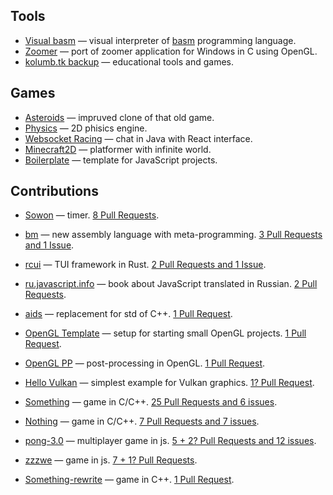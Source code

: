 ## Tools
- [Visual basm](https://github.com/kolumb/visual-basm) — visual interpreter of [basm](https://github.com/tsoding/bm) programming language.
- [Zoomer](https://github.com/kolumb/zoomer) — port of zoomer application for Windows in C using OpenGL.
- [kolumb.tk backup](https://github.com/kolumb/kolumb.github.io) — educational tools and games.

## Games
- [Asteroids](https://github.com/kolumb/asteroids) — impruved clone of that old game.
- [Physics](https://github.com/kolumb/physics) — 2D phisics engine.
- [Websocket Racing](https://github.com/kolumb/websocket-racing) — chat in Java with React interface.
- [Minecraft2D](https://github.com/kolumb/Minecraft2D) — platformer with infinite world.
- [Boilerplate](https://github.com/kolumb/boilerplate) — template for JavaScript projects.

## Contributions

- [Sowon](https://github.com/kolumb/sowon) — timer. [8 Pull Requests](https://github.com/tsoding/sowon/pulls?q=author%3Akolumb).
- [bm](https://github.com/kolumb/bm) — new assembly language with meta-programming. [3 Pull Requests and 1 Issue](https://github.com/tsoding/bm/issues?q=author%3Akolumb).
- [rcui](https://github.com/kolumb/rcui) — TUI framework in Rust. [2 Pull Requests and 1 Issue](https://github.com/tsoding/rcui/issues?q=author%3Akolumb).
- [ru.javascript.info](https://github.com/kolumb/ru.javascript.info) — book about JavaScript translated in Russian. [2 Pull Requests](https://github.com/javascript-tutorial/ru.javascript.info/pulls?q=author%3Akolumb).
- [aids](https://github.com/kolumb/aids) — replacement for std of C++. [1 Pull Request](https://github.com/rexim/aids/pulls?q=author%3Akolumb).
- [OpenGL Template](https://github.com/kolumb/opengl-template) — setup for starting small OpenGL projects. [1 Pull Request](https://github.com/tsoding/opengl-template/pulls?q=author%3Akolumb).
- [OpenGL PP](https://github.com/kolumb/opengl-pp) — post-processing in OpenGL. [1 Pull Request](https://github.com/tsoding/opengl-pp/pulls?q=author%3Akolumb).
- [Hello Vulkan](https://github.com/kolumb/HelloVulkan) — simplest example for Vulkan graphics. [1? Pull Request](https://github.com/GPUOpen-LibrariesAndSDKs/HelloVulkan/pulls?q=author%3Akolumb).

- [Something](https://github.com/kolumb/something) — game in C/C++. [25 Pull Requests and 6 issues](https://github.com/tsoding/something/issues?page=1&q=author%3Akolumb).
- [Nothing](https://github.com/kolumb/nothing) — game in C/C++. [7 Pull Requests and 7 issues](https://github.com/tsoding/nothing/issues?q=author%3Akolumb).
- [pong-3.0](https://github.com/kolumb/pong-3.0) — multiplayer game in js. [5 + 2? Pull Requests and 12 issues](https://github.com/sdegueldre/pong-3.0/issues?q=author%3Akolumb).
- [zzzwe](https://github.com/kolumb/zzzwe) — game in js. [7 + 1? Pull Requests](https://github.com/tsoding/zzzwe/pulls?q=author%3Akolumb).
- [Something-rewrite](https://github.com/kolumb/something-rewrite) — game in C++. [1 Pull Request](https://github.com/tsoding/something-rewrite/pulls?q=author%3Akolumb).

